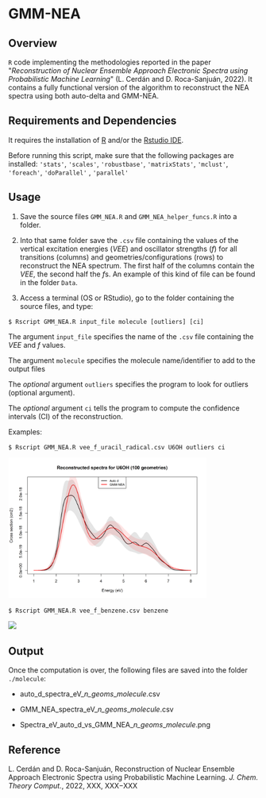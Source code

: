 GMM-NEA 
======

## Overview

`R` code implementing the methodologies reported in the paper "*Reconstruction of Nuclear Ensemble Approach Electronic Spectra using Probabilistic Machine Learning*" (L. Cerdán and D. Roca-Sanjuán, 2022). 
It contains a fully functional version of the algorithm to reconstruct the NEA spectra using both auto-delta and GMM-NEA.

## Requirements and Dependencies

It requires the installation of [R](https://cran.r-project.org/) and/or the [Rstudio IDE](https://www.rstudio.com/products/rstudio/).

Before running this script, make sure that the following packages are installed: `'stats'`, `'scales'`, `'robustbase'`, `'matrixStats'`, `'mclust'`, `'foreach'`, `'doParallel'`
, `'parallel'`

## Usage

1) Save the source files `GMM_NEA.R` and `GMM_NEA_helper_funcs.R` into a folder. 

2) Into that same folder save the `.csv` file containing the values of the vertical excitation energies (*VEE*) and oscillator strengths (*f*) 
for all transitions (columns) and geometries/configurations (rows) to reconstruct the NEA spectrum. The first half of the columns contain the *VEE*, the second half the *f*s. 
An example of this kind of file can be found in the folder `Data`.

3) Access a terminal (OS or RStudio), go to the folder containing the source files, and type:

```
$ Rscript GMM_NEA.R input_file molecule [outliers] [ci]
```

The argument `input_file` specifies the name of the `.csv` file containing the *VEE* and *f* values.

The argument `molecule` specifies the molecule name/identifier to add to the output files

The *optional* argument `outliers` specifies the program to look for outliers (optional argument).

The *optional* argument `ci` tells the program to compute the confidence intervals (CI) of the reconstruction.

Examples: 

```
$ Rscript GMM_NEA.R vee_f_uracil_radical.csv U6OH outliers ci
```

<img src="figures/Spectra_eV_auto_d_vs_GMM_NEA_100_geoms_U6OH.png" width="400"/>

```
$ Rscript GMM_NEA.R vee_f_benzene.csv benzene
```

<img src="figures/Spectra_eV_auto_d_vs_GMM_NEA_250_geoms_benzene.png" width="400"/>


## Output

Once the computation is over, the following files are saved into the folder `./molecule`:

- auto_d_spectra_eV_*n_geoms*_*molecule*.csv

- GMM_NEA_spectra_eV_*n_geoms*_*molecule*.csv

- Spectra_eV_auto_d_vs_GMM_NEA_*n_geoms*_*molecule*.png


## Reference

L. Cerdán and D. Roca-Sanjuán, Reconstruction of Nuclear Ensemble Approach Electronic Spectra using Probabilistic
Machine Learning. *J. Chem. Theory Comput.*,  2022, XXX, XXX−XXX

